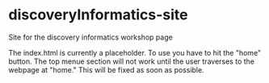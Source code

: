 # discoveryInformatics-site
Site for the discovery informatics workshop page


The index.html is currently a placeholder. To use you have to hit the "home" button. The top menue section will not work until the user traverses to the webpage at "home." This will be fixed as soon as possible.
